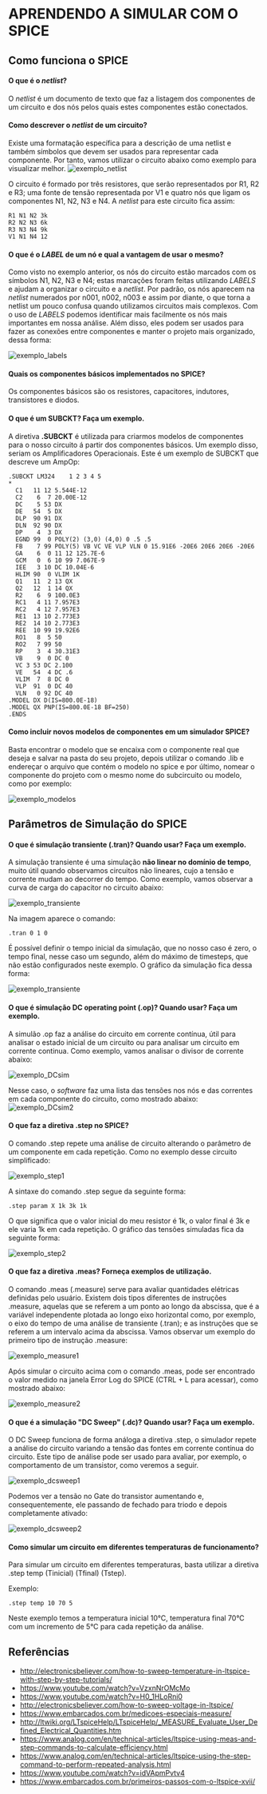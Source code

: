 # APRENDENDO A SIMULAR COM O SPICE

## Como funciona o SPICE

#### O que é o *netlist*?

O *netlist* é um documento de texto que faz a listagem dos componentes de um circuito e dos nós pelos quais estes componentes estão conectados.
	
#### Como descrever o *netlist* de um circuito?

Existe uma formatação específica para a descrição de uma netlist e também símbolos que devem ser usados para representar cada componente.
Por tanto, vamos utilizar o circuito abaixo como exemplo para visualizar melhor.
![exemplo_netlist](https://github.com/ciceroed/ELN22104_2020_2/blob/prof-lohmann-Alunos_01/Cícero%20Eduardo%20Dick%20Junior/ANP%201%20-%20LTspice/Img_Exemplos/Exemplo_netlist.PNG)

O circuito é formado por três resistores, que serão representados por R1, R2 e R3; uma fonte de tensão representada por V1 e quatro nós que ligam os componentes 
N1, N2, N3 e N4. A *netlist* para este circuito fica assim:

```
R1 N1 N2 3k
R2 N2 N3 6k
R3 N3 N4 9k
V1 N1 N4 12
```

#### O que é o *LABEL* de um nó e qual a vantagem de usar o mesmo?

Como visto no exemplo anterior, os nós do circuito estão marcados com os símbolos N1, N2, N3 e N4; estas marcações foram feitas utilizando *LABELS* e ajudam
a organizar o circuito e a *netlist*. Por padrão, os nós aparecem na *netlist* numerados por n001, n002, n003 e assim por diante, o que torna a netlist um
pouco confusa quando utilizamos circuitos mais complexos. Com o uso de *LABELS* podemos identificar mais facilmente os nós mais importantes em nossa análise.
Além disso, eles podem ser usados para fazer as conexões entre componentes e manter o projeto mais organizado, dessa forma:

![exemplo_labels](https://github.com/ciceroed/ELN22104_2020_2/blob/prof-lohmann-Alunos_01/Cícero%20Eduardo%20Dick%20Junior/ANP%201%20-%20LTspice/Img_Exemplos/Exemplo_labels.PNG)

#### Quais os componentes básicos implementados no SPICE?

Os componentes básicos são os resistores, capacitores, indutores, transistores e diodos.

#### O que é um **SUBCKT**? Faça um exemplo.

A diretiva **.SUBCKT** é utilizada para criarmos modelos de componentes para o nosso circuito á partir dos componentes básicos. Um exemplo disso, seriam
os Amplificadores Operacionais. Este é um exemplo de SUBCKT que descreve um AmpOp:
```
.SUBCKT LM324    1 2 3 4 5
*
  C1   11 12 5.544E-12
  C2    6  7 20.00E-12
  DC    5 53 DX
  DE   54  5 DX
  DLP  90 91 DX
  DLN  92 90 DX
  DP    4  3 DX
  EGND 99  0 POLY(2) (3,0) (4,0) 0 .5 .5
  FB    7 99 POLY(5) VB VC VE VLP VLN 0 15.91E6 -20E6 20E6 20E6 -20E6
  GA    6  0 11 12 125.7E-6
  GCM   0  6 10 99 7.067E-9
  IEE   3 10 DC 10.04E-6
  HLIM 90  0 VLIM 1K
  Q1   11  2 13 QX
  Q2   12  1 14 QX
  R2    6  9 100.0E3
  RC1   4 11 7.957E3
  RC2   4 12 7.957E3
  RE1  13 10 2.773E3
  RE2  14 10 2.773E3
  REE  10 99 19.92E6
  RO1   8  5 50
  RO2   7 99 50
  RP    3  4 30.31E3
  VB    9  0 DC 0
  VC 3 53 DC 2.100
  VE   54  4 DC .6
  VLIM  7  8 DC 0
  VLP  91  0 DC 40
  VLN   0 92 DC 40
.MODEL DX D(IS=800.0E-18)
.MODEL QX PNP(IS=800.0E-18 BF=250)
.ENDS
```

#### Como incluir novos modelos de componentes em um simulador SPICE?

Basta encontrar o modelo que se encaixa com o componente real que deseja e salvar na pasta do seu projeto, depois utilizar o comando .lib e endereçar o arquivo
que contém o modelo no spice e por último, nomear o componente do projeto com o mesmo nome do subcircuito ou modelo, como por exemplo:

![exemplo_modelos](https://github.com/ciceroed/ELN22104_2020_2/blob/prof-lohmann-Alunos_01/Cícero%20Eduardo%20Dick%20Junior/ANP%201%20-%20LTspice/Img_Exemplos/Exemplo_modelos.PNG)

## Parâmetros de Simulação do SPICE

#### O que é simulação transiente (.tran)? Quando usar? Faça um exemplo.

A simulação transiente é uma simulação **não linear no domínio de tempo**, muito útil quando observamos circuitos não lineares, cujo a tensão e corrente 
mudam ao decorrer do tempo. Como exemplo, vamos observar a curva de carga do capacitor no circuito abaixo:

![exemplo_transiente](https://github.com/ciceroed/ELN22104_2020_2/blob/prof-lohmann-Alunos_01/Cícero%20Eduardo%20Dick%20Junior/ANP%201%20-%20LTspice/Img_Exemplos/Exemplo_transiente.PNG)

Na imagem aparece o comando:
```
.tran 0 1 0
```
É possível definir o tempo inicial da simulação, que no nosso caso é zero, o tempo final, nesse caso um segundo, além do máximo de timesteps, que não estão
configurados neste exemplo. O gráfico da simulação fica dessa forma:

![exemplo_transiente](https://github.com/ciceroed/ELN22104_2020_2/blob/prof-lohmann-Alunos_01/Cícero%20Eduardo%20Dick%20Junior/ANP%201%20-%20LTspice/Img_Exemplos/Exemplo_transiente2.PNG)

#### O que é simulação DC operating point (.op)? Quando usar? Faça um exemplo.

A simulão .op faz a análise do circuito em corrente contínua, útil para analisar o estado inicial de um circuito ou para analisar um circuito em corrente
continua. Como exemplo, vamos analisar o divisor de corrente abaixo:

![exemplo_DCsim](https://github.com/ciceroed/ELN22104_2020_2/blob/prof-lohmann-Alunos_01/Cícero%20Eduardo%20Dick%20Junior/ANP%201%20-%20LTspice/Img_Exemplos/Exemplo_DCsim.PNG)

Nesse caso, o *software* faz uma lista das tensões nos nós e das correntes em cada componente do circuito, como mostrado abaixo:
![exemplo_DCsim2](https://github.com/ciceroed/ELN22104_2020_2/blob/prof-lohmann-Alunos_01/Cícero%20Eduardo%20Dick%20Junior/ANP%201%20-%20LTspice/Img_Exemplos/Exemplo_DCsim2.PNG)

#### O que faz a diretiva .step no SPICE?

O comando .step repete uma análise de circuito alterando o parâmetro de um componente em cada repetição. Como no exemplo desse circuito simplificado:

![exemplo_step1](https://github.com/ciceroed/ELN22104_2020_2/blob/prof-lohmann-Alunos_01/Cícero%20Eduardo%20Dick%20Junior/ANP%201%20-%20LTspice/Img_Exemplos/exemplo_step.PNG)

A sintaxe do comando .step segue da seguinte forma:
```
.step param X 1k 3k 1k
```
O que significa que o valor inicial do meu resistor é 1k, o valor final é 3k e ele varia 1k em cada repetição.
O gráfico das tensões simuladas fica da seguinte forma:

![exemplo_step2](https://github.com/ciceroed/ELN22104_2020_2/blob/prof-lohmann-Alunos_01/Cícero%20Eduardo%20Dick%20Junior/ANP%201%20-%20LTspice/Img_Exemplos/exemplo_step2.PNG)

#### O que faz a diretiva .meas? Forneça exemplos de utilização.

O comando .meas (.measure) serve para avaliar quantidades elétricas definidas pelo usuário. Existem dois tipos diferentes de instruções .measure, aquelas que se
referem a um ponto ao longo da abscissa, que é a variável independente plotada ao longo eixo horizontal como, por exemplo, o eixo do tempo de uma análise de transiente
(.tran); e as instruções que se referem a um intervalo acima da abscissa. Vamos observar um exemplo do primeiro tipo de instrução .measure:

![exemplo_measure1](https://github.com/ciceroed/ELN22104_2020_2/blob/prof-lohmann-Alunos_01/Cícero%20Eduardo%20Dick%20Junior/ANP%201%20-%20LTspice/Img_Exemplos/exemplo_measure1.PNG)

Após simular o circuito acima com o comando .meas, pode ser encontrado o valor medido na janela Error Log do SPICE (CTRL + L para acessar), como mostrado abaixo:

![exemplo_measure2](https://github.com/ciceroed/ELN22104_2020_2/blob/prof-lohmann-Alunos_01/Cícero%20Eduardo%20Dick%20Junior/ANP%201%20-%20LTspice/Img_Exemplos/exemplo_measure2.PNG)

#### O que é a simulação "DC Sweep" (.dc)? Quando usar? Faça um exemplo.

O DC Sweep funciona de forma análoga a diretiva .step, o simulador repete a análise do circuito variando a tensão das fontes em corrente contínua do circuito.
Este tipo de análise pode ser usado para avaliar, por exemplo, o comportamento de um transistor, como veremos a seguir.

![exemplo_dcsweep1](https://github.com/ciceroed/ELN22104_2020_2/blob/prof-lohmann-Alunos_01/Cícero%20Eduardo%20Dick%20Junior/ANP%201%20-%20LTspice/Img_Exemplos/exemplo_dcsweep1.PNG)

Podemos ver a tensão no Gate do transistor aumentando e, consequentemente, ele passando de fechado para triodo e depois completamente ativado:

![exemplo_dcsweep2](https://github.com/ciceroed/ELN22104_2020_2/blob/prof-lohmann-Alunos_01/Cícero%20Eduardo%20Dick%20Junior/ANP%201%20-%20LTspice/Img_Exemplos/exemplo_dcsweep2.PNG)

#### Como simular um circuito em diferentes temperaturas de funcionamento?

Para simular um circuito em diferentes temperaturas, basta utilizar a diretiva .step temp (Tinicial) (Tfinal) (Tstep).

Exemplo:
```
.step temp 10 70 5
```
Neste exemplo temos a temperatura inicial 10°C, temperatura final 70°C com um incremento de 5°C para cada repetição da análise.

## Referências

* http://electronicsbeliever.com/how-to-sweep-temperature-in-ltspice-with-step-by-step-tutorials/
* https://www.youtube.com/watch?v=VzxnNrOMcMo
* https://www.youtube.com/watch?v=H0_1HLoRni0
* http://electronicsbeliever.com/how-to-sweep-voltage-in-ltspice/
* https://www.embarcados.com.br/medicoes-especiais-measure/
* http://ltwiki.org/LTspiceHelp/LTspiceHelp/_MEASURE_Evaluate_User_Defined_Electrical_Quantities.htm
* https://www.analog.com/en/technical-articles/ltspice-using-meas-and-step-commands-to-calculate-efficiency.html
* https://www.analog.com/en/technical-articles/ltspice-using-the-step-command-to-perform-repeated-analysis.html
* https://www.youtube.com/watch?v=idVApmPvtv4
* https://www.embarcados.com.br/primeiros-passos-com-o-ltspice-xvii/
